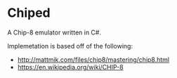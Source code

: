 # Chiped
A Chip-8 emulator written in C#.

Implemetation is based off of the following:
  * http://mattmik.com/files/chip8/mastering/chip8.html
  * https://en.wikipedia.org/wiki/CHIP-8
